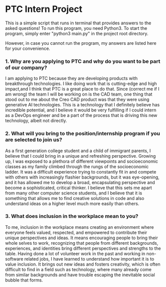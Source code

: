 # PTC Intern Project
This is a simple script that runs in terminal that provides answers to the asked questions!
To run this program, you need Python3. To start the program, simply enter "python3 main.py" in the project root directory.

However, in case you cannot run the program, my answers are listed here for your convenience.

### 1. Why are you applying to PTC and why do you want to be part of our company?

I am applying to PTC because they are developing products with breakthrough technologies. I like doing work that is cutting-edge and high impact,and I think that PTC is a great place to do that. Since (correct me if I am wrong) the team I will be working on is the CAD team, one thing that stood out to me about the Creo CAD product was that they were using generative AI technologies. This is a technology that I definitely believe has incredible potential, and I believe it would be very fulfilling if I could intern as a DevOps engineer and be a part of the process that is driving this new technology, albeit not directly.

### 2. What will you bring to the position/internship program if you are selected to join us?

As a first generation college student and a child of immigrant parents, I believe that I could bring in a unique and refreshing perspective. Growing up, I was exposed to a plethora of different viewpoints and socioeconomic classes as my family climbed through the rungs of the socioeconomic ladder. It was a difficult experience trying to constantly fit in and compete with others with increasingly flashier backgrounds, but it was eye-opening, and it has allowed me to develop a broad, encapsulating perspective and become a sophisticated, critical thinker. I believe that this sets me apart from many other computer science students, and I believe that it is something that allows me to find creative solutions in code and also understand ideas on a higher level much more easily than others.

### 3. What does inclusion in the workplace mean to you?

To me, inclusion in the workplace means creating an environment where everyone feels valued, respected, and empowered to contribute their unique perspectives and ideas. It means encouraging people to bring their whole selves to work, recognizing that people from different backgrounds, experiences, and identities bring different perspectives and strengths to the table. Having done a lot of volunteer work in the past and working in non-software related jobs, I have learned to understand how important it is to value inclusion. It brings out new ideas and fosters creativity, which is often difficult to find in a field such as technology, where many already come from similar backgrounds and have trouble escaping the inevitable social bubble that forms.
